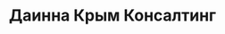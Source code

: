 --- 
title: "Даинна Крым Консалтинг" 
site: "http://www.dainna.com.ua" 
town: "Симферополь" 
tel: ["066-350-0728"] 
address: "Россия, Республика Крым, г. Симферополь, ул. КИМа, 56, оф. №6" 
mail: "dainna_k@mail.ru" 
--- 